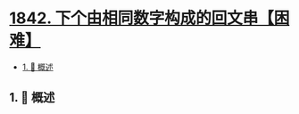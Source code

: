 # [1842. 下个由相同数字构成的回文串【困难】](https://github.com/tnotesjs/TNotes.leetcode/tree/main/notes/1842.%20%E4%B8%8B%E4%B8%AA%E7%94%B1%E7%9B%B8%E5%90%8C%E6%95%B0%E5%AD%97%E6%9E%84%E6%88%90%E7%9A%84%E5%9B%9E%E6%96%87%E4%B8%B2%E3%80%90%E5%9B%B0%E9%9A%BE%E3%80%91)

<!-- region:toc -->

- [1. 📝 概述](#1--概述)

<!-- endregion:toc -->

## 1. 📝 概述
